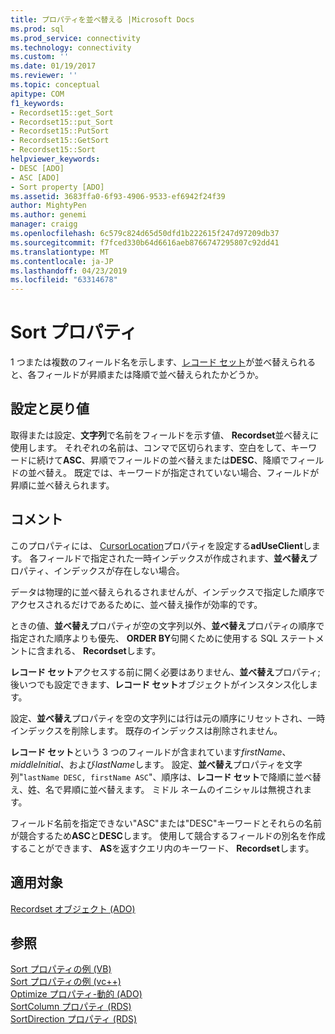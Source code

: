 ```yaml
---
title: プロパティを並べ替える |Microsoft Docs
ms.prod: sql
ms.prod_service: connectivity
ms.technology: connectivity
ms.custom: ''
ms.date: 01/19/2017
ms.reviewer: ''
ms.topic: conceptual
apitype: COM
f1_keywords:
- Recordset15::get_Sort
- Recordset15::put_Sort
- Recordset15::PutSort
- Recordset15::GetSort
- Recordset15::Sort
helpviewer_keywords:
- DESC [ADO]
- ASC [ADO]
- Sort property [ADO]
ms.assetid: 3683ffa0-6f93-4906-9533-ef6942f24f39
author: MightyPen
ms.author: genemi
manager: craigg
ms.openlocfilehash: 6c579c824d65d50dfd1b222615f247d97209db37
ms.sourcegitcommit: f7fced330b64d6616aeb8766747295807c92dd41
ms.translationtype: MT
ms.contentlocale: ja-JP
ms.lasthandoff: 04/23/2019
ms.locfileid: "63314678"
---
```

# <a name="sort-property"></a>Sort プロパティ
1 つまたは複数のフィールド名を示します、[レコード セット](../../../ado/reference/ado-api/recordset-object-ado.md)が並べ替えられると、各フィールドが昇順または降順で並べ替えられたかどうか。  
  
## <a name="settings-and-return-values"></a>設定と戻り値  
 取得または設定、**文字列**で名前をフィールドを示す値、 **Recordset**並べ替えに使用します。 それぞれの名前は、コンマで区切られます、空白をして、キーワードに続けて**ASC**、昇順でフィールドの並べ替えまたは**DESC**、降順でフィールドの並べ替え。 既定では、キーワードが指定されていない場合、フィールドが昇順に並べ替えられます。  
  
## <a name="remarks"></a>コメント  
 このプロパティには、 [CursorLocation](../../../ado/reference/ado-api/cursorlocation-property-ado.md)プロパティを設定する**adUseClient**します。 各フィールドで指定された一時インデックスが作成されます、**並べ替え**プロパティ、インデックスが存在しない場合。  
  
 データは物理的に並べ替えられるされませんが、インデックスで指定した順序でアクセスされるだけであるために、並べ替え操作が効率的です。  
  
 ときの値、**並べ替え**プロパティが空の文字列以外、**並べ替え**プロパティの順序で指定された順序よりも優先、 **ORDER BY**句開くために使用する SQL ステートメントに含まれる、 **Recordset**します。  
  
 **レコード セット**アクセスする前に開く必要はありません、**並べ替え**プロパティ; 後いつでも設定できます、**レコード セット**オブジェクトがインスタンス化します。  
  
 設定、**並べ替え**プロパティを空の文字列には行は元の順序にリセットされ、一時インデックスを削除します。 既存のインデックスは削除されません。  
  
 **レコード セット**という 3 つのフィールドが含まれています*firstName*、 *middleInitial*、および*lastName*します。 設定、**並べ替え**プロパティを文字列"`lastName DESC, firstName ASC`"、順序は、**レコード セット**で降順に並べ替え、姓、名で昇順に並べ替えます。 ミドル ネームのイニシャルは無視されます。  
  
 フィールド名前を指定できない"ASC"または"DESC"キーワードとそれらの名前が競合するため**ASC**と**DESC**します。 使用して競合するフィールドの別名を作成することができます、 **AS**を返すクエリ内のキーワード、 **Recordset**します。  
  
## <a name="applies-to"></a>適用対象  
 [Recordset オブジェクト (ADO)](../../../ado/reference/ado-api/recordset-object-ado.md)  
  
## <a name="see-also"></a>参照  
 [Sort プロパティの例 (VB)](../../../ado/reference/ado-api/sort-property-example-vb.md)   
 [Sort プロパティの例 (vc++)](../../../ado/reference/ado-api/sort-property-example-vc.md)   
 [Optimize プロパティ-動的 (ADO)](../../../ado/reference/ado-api/optimize-property-dynamic-ado.md)   
 [SortColumn プロパティ (RDS)](../../../ado/reference/rds-api/sortcolumn-property-rds.md)   
 [SortDirection プロパティ (RDS)](../../../ado/reference/rds-api/sortdirection-property-rds.md)
